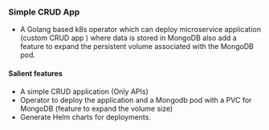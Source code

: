 ### Simple CRUD App

* A Golang based k8s operator which can deploy microservice application (custom CRUD app ) where data is stored in MongoDB also add a feature to expand the persistent volume associated with the MongoDB pod.

#### Salient features

* A simple CRUD application (Only APIs)
* Operator to deploy the application and a Mongodb pod with a PVC for MongoDB (feature to expand the volume size)
* Generate Helm charts for deployments.
